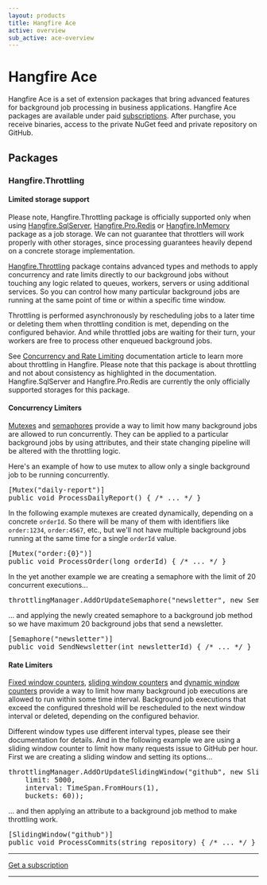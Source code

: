 ```yaml
---
layout: products
title: Hangfire Ace
active: overview
sub_active: ace-overview
---
```


<h1 class="page-header">Hangfire Ace</h1>

Hangfire Ace is a set of extension packages that bring advanced features for background job processing in business applications. Hangfire Ace packages are available under paid [subscriptions](/subscriptions/). After purchase, you receive binaries, access to the private NuGet feed and private repository on GitHub.

## Packages

### Hangfire.Throttling

<div class="alert alert-warning">
    <h4>Limited storage support</h4>
    <p>Please note, Hangfire.Throttling package is officially supported only when using <a href="https://docs.hangfire.io/en/latest/configuration/using-sql-server.html">Hangfire.SqlServer</a>, <a href="https://docs.hangfire.io/en/latest/configuration/using-redis.html">Hangfire.Pro.Redis</a> or <a href="https://github.com/HangfireIO/Hangfire.InMemory">Hangfire.InMemory</a> package as a job storage. We can not guarantee that throttlers will work properly with other storages, since processing guarantees heavily depend on a concrete storage implementation.</p>
</div>

[Hangfire.Throttling](/ace/downloads.html) package contains advanced types and methods to apply concurrency and rate limits directly to our background jobs without touching any logic related to queues, workers, servers or using additional services. So you can control how many particular background jobs are running at the same point of time or within a specific time window.

Throttling is performed asynchronously by rescheduling jobs to a later time or deleting them when throttling condition is met, depending on the configured behavior. And while throttled jobs are waiting for their turn, your workers are free to process other enqueued background jobs.

See [Concurrency and Rate Limiting](https://docs.hangfire.io/en/latest/background-processing/throttling.html) documentation article to learn more about throttling in Hangfire. Please note that this package is about throttling and not about consistency as highlighted in the documentation. Hangfire.SqlServer and Hangfire.Pro.Redis are currently the only officially supported storages for this package.

#### Concurrency Limiters

[Mutexes](https://docs.hangfire.io/en/latest/background-processing/throttling.html#mutexes) and [semaphores](https://docs.hangfire.io/en/latest/background-processing/throttling.html#semaphores) provide a way to limit how many background jobs are allowed to run concurrently. They can be applied to a particular background jobs by using attributes, and their state changing pipeline will be altered with the throttling logic. 

Here's an example of how to use mutex to allow only a single background job to be running concurrently.

<pre>[<span class="type">Mutex</span>(<span class="string">"daily-report"</span>)]
<span class="keywd">public</span> <span class="keywd">void</span> ProcessDailyReport() { <span class="comm">/* ... */</span> }</pre>

In the following example mutexes are created dynamically, depending on a concrete `orderId`. So there will be many of them with identifiers like `order:1234`, `order:4567`, etc., but we'll not have multiple background jobs running at the same time for a single `orderId` value.

<pre>[<span class="type">Mutex</span>(<span class="string">"order:{0}"</span>)]
<span class="keywd">public</span> <span class="keywd">void</span> ProcessOrder(<span class="keywd">long</span> orderId) { <span class="comm">/* ... */</span> }</pre>

In the yet another example we are creating a semaphore with the limit of 20 concurrent executions...

<pre>throttlingManager.AddOrUpdateSemaphore(<span class="string">"newsletter"</span>, <span class="keywd">new</span> <span class="type">SemaphoreOptions</span>(20));</pre>

... and applying the newly created semaphore to a background job method so we have maximum 20 background jobs that send a newsletter. 

<pre>[<span class="type">Semaphore</span>(<span class="string">"newsletter"</span>)]
<span class="keywd">public</span> <span class="keywd">void</span> SendNewsletter(<span class="keywd">int</span> newsletterId) { <span class="comm">/* ... */</span> }</pre>

#### Rate Limiters

[Fixed window counters](https://docs.hangfire.io/en/latest/background-processing/throttling.html#fixed-window-counters), [sliding window counters](https://docs.hangfire.io/en/latest/background-processing/throttling.html#sliding-window-counters) and [dynamic window counters](https://docs.hangfire.io/en/latest/background-processing/throttling.html#dynamic-window-counters) provide a way to limit how many background job executions are allowed to run within some time interval. Background job executions that exceed the configured threshold will be rescheduled to the next window interval or deleted, depending on the configured behavior.

Different window types use different interval types, please see their documentation for details. And in the following example we are using a sliding window counter to limit how many requests issue to GitHub per hour. First we are creating a sliding window and setting its options...

<pre>throttlingManager.AddOrUpdateSlidingWindow(<span class="string">"github"</span>, <span class="keywd">new</span> <span class="type">SlidingWindowOptions</span>(
    <span class="comm">limit:</span> 5000,
    <span class="comm">interval:</span> <span class="type">TimeSpan</span>.FromHours(1),
    <span class="comm">buckets:</span> 60));</pre>

... and then applying an attribute to a background job method to make throttling work.

<pre>[<span class="type">SlidingWindow</span>(<span class="string">"github"</span>)]
<span class="keywd">public</span> <span class="keywd">void</span> ProcessCommits(<span class="keywd">string</span> repository) { <span class="comm">/* ... */</span> }</pre>

<div class="text-center">
    <hr>
    <a class="btn btn-lg btn-success" href="/subscriptions/">Get a subscription</a>
    <hr>
</div>

